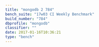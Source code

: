 ```yaml
---
title: "mongodb 2 784"
bench_suite: "17w03 CI Weekly Benchmark"
build_number: "784"
dbprofile: "mongodb"
classifier: ""
date: 2017-01-16T10:36:21
type: "bench"
---
```


